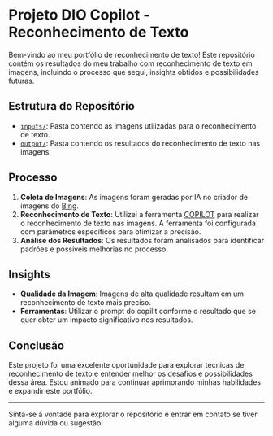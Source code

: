 # Projeto DIO Copilot - Reconhecimento de Texto

Bem-vindo ao meu portfólio de reconhecimento de texto! Este repositório contém os resultados do meu trabalho com reconhecimento de texto em imagens, incluindo o processo que segui, insights obtidos e possibilidades futuras.

## Estrutura do Repositório

-  [`inputs/`](https://github.com/teopires/projetodiocopilot/tree/main/inputs): Pasta contendo as imagens utilizadas para o reconhecimento de texto.
-  [`output/`](https://github.com/teopires/projetodiocopilot/tree/main/output): Pasta contendo os resultados do reconhecimento de texto nas imagens.


## Processo

1. **Coleta de Imagens**: As imagens foram geradas por IA no criador de imagens do [Bing](https://www.bing.com/images/create?).
2. **Reconhecimento de Texto**: Utilizei a ferramenta [COPILOT](https://www.microsoft.com/pt-br/microsoft-copilot) para realizar o reconhecimento de texto nas imagens. A ferramenta foi configurada com parâmetros específicos para otimizar a precisão.
3. **Análise dos Resultados**: Os resultados foram analisados para identificar padrões e possíveis melhorias no processo.


## Insights

- **Qualidade da Imagem**: Imagens de alta qualidade resultam em um reconhecimento de texto mais preciso.
- **Ferramentas**: Utilizar o prompt do copilit conforme o resultado que se quer obter um impacto significativo nos resultados.
 
## Conclusão

Este projeto foi uma excelente oportunidade para explorar técnicas de reconhecimento de texto e entender melhor os desafios e possibilidades dessa área. Estou animado para continuar aprimorando minhas habilidades e expandir este portfólio.

---

Sinta-se à vontade para explorar o repositório e entrar em contato se tiver alguma dúvida ou sugestão!
